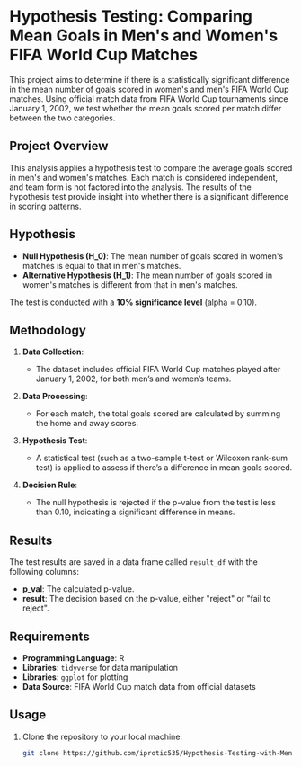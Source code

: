 # Hypothesis Testing: Comparing Mean Goals in Men's and Women's FIFA World Cup Matches

This project aims to determine if there is a statistically significant difference in the mean number of goals scored in women's and men's FIFA World Cup matches. Using official match data from FIFA World Cup tournaments since January 1, 2002, we test whether the mean goals scored per match differ between the two categories.

## Project Overview

This analysis applies a hypothesis test to compare the average goals scored in men's and women's matches. Each match is considered independent, and team form is not factored into the analysis. The results of the hypothesis test provide insight into whether there is a significant difference in scoring patterns.

## Hypothesis

- **Null Hypothesis (H_0\)**: The mean number of goals scored in women's matches is equal to that in men's matches.
- **Alternative Hypothesis (H_1\)**: The mean number of goals scored in women's matches is different from that in men's matches.

The test is conducted with a **10% significance level** (alpha = 0.10\).

## Methodology

1. **Data Collection**:
   - The dataset includes official FIFA World Cup matches played after January 1, 2002, for both men’s and women’s teams.
   
2. **Data Processing**:
   - For each match, the total goals scored are calculated by summing the home and away scores.

3. **Hypothesis Test**:
   - A statistical test (such as a two-sample t-test or Wilcoxon rank-sum test) is applied to assess if there’s a difference in mean goals scored.

4. **Decision Rule**:
   - The null hypothesis is rejected if the p-value from the test is less than 0.10, indicating a significant difference in means.

## Results

The test results are saved in a data frame called `result_df` with the following columns:
- **p_val**: The calculated p-value.
- **result**: The decision based on the p-value, either "reject" or "fail to reject".

## Requirements

- **Programming Language**: R
- **Libraries**: `tidyverse` for data manipulation
- **Libraries**: `ggplot` for plotting
- **Data Source**: FIFA World Cup match data from official datasets

## Usage

1. Clone the repository to your local machine:
   ```bash
   git clone https://github.com/iprotic535/Hypothesis-Testing-with-Men-s-and-Women-s-Soccer-Matches


